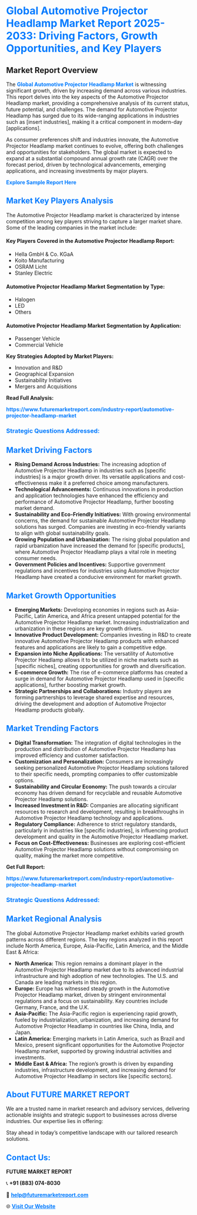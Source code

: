 <h1 style="color: #007BFF;">Global Automotive Projector Headlamp Market Report 2025-2033: Driving Factors, Growth Opportunities, and Key Players</h1>

<section id="overview">
<h2>Market Report Overview</h2>
<p>The <a href="https://www.futuremarketreport.com/industry-report/automotive-projector-headlamp-market" style="color: #007BFF; text-decoration: none;"><strong>Global Automotive Projector Headlamp Market</strong></a> is witnessing significant growth, driven by increasing demand across various industries. This report delves into the key aspects of the Automotive Projector Headlamp market, providing a comprehensive analysis of its current status, future potential, and challenges. The demand for Automotive Projector Headlamp has surged due to its wide-ranging applications in industries such as [insert industries], making it a critical component in modern-day [applications].</p>
<p>As consumer preferences shift and industries innovate, the Automotive Projector Headlamp market continues to evolve, offering both challenges and opportunities for stakeholders. The global market is expected to expand at a substantial compound annual growth rate (CAGR) over the forecast period, driven by technological advancements, emerging applications, and increasing investments by major players.</p>
</section>

<section id="overview">
<p><a href="https://www.futuremarketreport.com/request-sample/reportId=57235" style="color: #007BFF; text-decoration: none;"><strong>Explore Sample Report Here</strong></a></p>
</section>

<section id="key-players">
<h2 style="color: #007BFF;">Market Key Players Analysis</h2>
<p>The Automotive Projector Headlamp market is characterized by intense competition among key players striving to capture a larger market share. Some of the leading companies in the market include:</p>
<h4>Key Players Covered in the Automotive Projector Headlamp Report:</h4>
<ul><li>Hella GmbH &amp; Co. KGaA</li><li>Koito Manufacturing</li><li>OSRAM Licht</li><li>Stanley Electric</li></ul>
<h4>Automotive Projector Headlamp Market Segmentation by Type:</h4>
<ul><li>Halogen</li><li>LED</li><li>Others</li></ul>

<h4>Automotive Projector Headlamp Market Segmentation by Application:</h4>
<ul><li>Passenger Vehicle</li><li>Commercial Vehicle</li></ul>
<p><strong>Key Strategies Adopted by Market Players:</strong></p>
<ul>
<li>Innovation and R&D</li>
<li>Geographical Expansion</li>
<li>Sustainability Initiatives</li>
<li>Mergers and Acquisitions</li>
</ul>
</section>

<section>
<p><strong>Read Full Analysis: </strong></p><a href="https://www.futuremarketreport.com/industry-report/automotive-projector-headlamp-market" style="color: #007BFF; text-decoration: none;"><strong>https://www.futuremarketreport.com/industry-report/automotive-projector-headlamp-market</strong></a>
<h3 style="color: #007BFF;">Strategic Questions Addressed:</h3>
</section>

<section id="driving-factors">
<h2 style="color: #007BFF;">Market Driving Factors</h2>
<ul>
<li><strong>Rising Demand Across Industries:</strong> The increasing adoption of Automotive Projector Headlamp in industries such as [specific industries] is a major growth driver. Its versatile applications and cost-effectiveness make it a preferred choice among manufacturers.</li>
<li><strong>Technological Advancements:</strong> Continuous innovations in production and application technologies have enhanced the efficiency and performance of Automotive Projector Headlamp, further boosting market demand.</li>
<li><strong>Sustainability and Eco-Friendly Initiatives:</strong> With growing environmental concerns, the demand for sustainable Automotive Projector Headlamp solutions has surged. Companies are investing in eco-friendly variants to align with global sustainability goals.</li>
<li><strong>Growing Population and Urbanization:</strong> The rising global population and rapid urbanization have increased the demand for [specific products], where Automotive Projector Headlamp plays a vital role in meeting consumer needs.</li>
<li><strong>Government Policies and Incentives:</strong> Supportive government regulations and incentives for industries using Automotive Projector Headlamp have created a conducive environment for market growth.</li>
</ul>
</section>

<section id="growth-opportunities">
<h2 style="color: #007BFF;">Market Growth Opportunities</h2>
<ul>
<li><strong>Emerging Markets:</strong> Developing economies in regions such as Asia-Pacific, Latin America, and Africa present untapped potential for the Automotive Projector Headlamp market. Increasing industrialization and urbanization in these regions are key growth drivers.</li>
<li><strong>Innovative Product Development:</strong> Companies investing in R&D to create innovative Automotive Projector Headlamp products with enhanced features and applications are likely to gain a competitive edge.</li>
<li><strong>Expansion into Niche Applications:</strong> The versatility of Automotive Projector Headlamp allows it to be utilized in niche markets such as [specific niches], creating opportunities for growth and diversification.</li>
<li><strong>E-commerce Growth:</strong> The rise of e-commerce platforms has created a surge in demand for Automotive Projector Headlamp used in [specific applications], further boosting market growth.</li>
<li><strong>Strategic Partnerships and Collaborations:</strong> Industry players are forming partnerships to leverage shared expertise and resources, driving the development and adoption of Automotive Projector Headlamp products globally.</li>
</ul>
</section>

<section id="trending-factors">
<h2 style="color: #007BFF;">Market Trending Factors</h2>
<ul>
<li><strong>Digital Transformation:</strong> The integration of digital technologies in the production and distribution of Automotive Projector Headlamp has improved efficiency and customer satisfaction.</li>
<li><strong>Customization and Personalization:</strong> Consumers are increasingly seeking personalized Automotive Projector Headlamp solutions tailored to their specific needs, prompting companies to offer customizable options.</li>
<li><strong>Sustainability and Circular Economy:</strong> The push towards a circular economy has driven demand for recyclable and reusable Automotive Projector Headlamp solutions.</li>
<li><strong>Increased Investment in R&D:</strong> Companies are allocating significant resources to research and development, resulting in breakthroughs in Automotive Projector Headlamp technology and applications.</li>
<li><strong>Regulatory Compliance:</strong> Adherence to strict regulatory standards, particularly in industries like [specific industries], is influencing product development and quality in the Automotive Projector Headlamp market.</li>
<li><strong>Focus on Cost-Effectiveness:</strong> Businesses are exploring cost-efficient Automotive Projector Headlamp solutions without compromising on quality, making the market more competitive.</li>
</ul>
</section>

<section>
<p><strong>Get Full Report: </strong></p><a href="https://www.futuremarketreport.com/industry-report/automotive-projector-headlamp-market" style="color: #007BFF; text-decoration: none;"><strong>https://www.futuremarketreport.com/industry-report/automotive-projector-headlamp-market</strong></a>
<h3 style="color: #007BFF;">Strategic Questions Addressed:</h3>
</section>


<section id="regional-analysis">
<h2 style="color: #007BFF;">Market Regional Analysis</h2>
<p>The global Automotive Projector Headlamp market exhibits varied growth patterns across different regions. The key regions analyzed in this report include North America, Europe, Asia-Pacific, Latin America, and the Middle East & Africa:</p>
<ul>
<li><strong>North America:</strong> This region remains a dominant player in the Automotive Projector Headlamp market due to its advanced industrial infrastructure and high adoption of new technologies. The U.S. and Canada are leading markets in this region.</li>
<li><strong>Europe:</strong> Europe has witnessed steady growth in the Automotive Projector Headlamp market, driven by stringent environmental regulations and a focus on sustainability. Key countries include Germany, France, and the U.K.</li>
<li><strong>Asia-Pacific:</strong> The Asia-Pacific region is experiencing rapid growth, fueled by industrialization, urbanization, and increasing demand for Automotive Projector Headlamp in countries like China, India, and Japan.</li>
<li><strong>Latin America:</strong> Emerging markets in Latin America, such as Brazil and Mexico, present significant opportunities for the Automotive Projector Headlamp market, supported by growing industrial activities and investments.</li>
<li><strong>Middle East & Africa:</strong> The region’s growth is driven by expanding industries, infrastructure development, and increasing demand for Automotive Projector Headlamp in sectors like [specific sectors].</li>
</ul>
</section>

<footer>
<h2 style="color: #007BFF;">About FUTURE MARKET REPORT</h2>
<p>We are a trusted name in market research and advisory services, delivering actionable insights and strategic support to businesses across diverse industries. Our expertise lies in offering:</p>

<p>Stay ahead in today’s competitive landscape with our tailored research solutions.</p>

<h2 style="color: #007BFF;">Contact Us:</h2>
<p><strong>FUTURE MARKET REPORT</strong></p>
<p>📞 <strong>+91 (883) 074-8030</strong></p>
<p>📧 <strong><a href="mailto:help@futuremarketreport.com" style="color: #007BFF;">help@futuremarketreport.com</a></strong></p>
<p>🌐 <strong><a href="https://www.futuremarketreport.com/" style="color: #007BFF;">Visit Our Website</a></strong></p>
</footer>